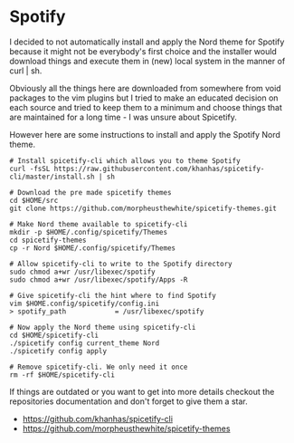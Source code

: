 # Spotify

I decided to not automatically install and apply the Nord theme for Spotify
because it might not be everybody's first choice and the installer would
download things and execute them in (new) local system in the manner of 
curl | sh.

Obviously all the things here are downloaded from somewhere from void 
packages to the vim plugins but I tried to make an educated decision on each
source and tried to keep them to a minimum and choose things that are 
maintained for a long time - I was unsure about Spicetify.

However here are some instructions to install and apply the Spotify Nord theme.

    # Install spicetify-cli which allows you to theme Spotify
    curl -fsSL https://raw.githubusercontent.com/khanhas/spicetify-cli/master/install.sh | sh

    # Download the pre made spicetify themes
    cd $HOME/src
    git clone https://github.com/morpheusthewhite/spicetify-themes.git

    # Make Nord theme available to spicetify-cli
    mkdir -p $HOME/.config/spicetify/Themes
    cd spicetify-themes
    cp -r Nord $HOME/.config/spicetify/Themes

    # Allow spicetify-cli to write to the Spotify directory
    sudo chmod a+wr /usr/libexec/spotify
    sudo chmod a+wr /usr/libexec/spotify/Apps -R

    # Give spicetify-cli the hint where to find Spotify
    vim $HOME.config/spicetify/config.ini
    > spotify_path            = /usr/libexec/spotify

    # Now apply the Nord theme using spicetify-cli
    cd $HOME/spicetify-cli
    ./spicetify config current_theme Nord
    ./spicetify config apply

    # Remove spicetify-cli. We only need it once
    rm -rf $HOME/spicetify-cli

If things are outdated or you want to get into more details checkout the 
repositories documentation and don't forget to give them a star.

- https://github.com/khanhas/spicetify-cli
- https://github.com/morpheusthewhite/spicetify-themes
